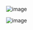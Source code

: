 ![image](https://github.com/user-attachments/assets/5d280f13-62df-4d6d-a315-dca1a805f97e)

![image](https://github.com/user-attachments/assets/e866d4ae-f473-4902-8812-9b84dbf3a137)
